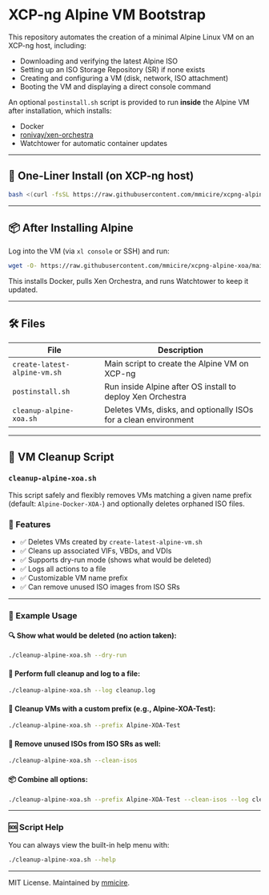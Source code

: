 # XCP-ng Alpine VM Bootstrap

This repository automates the creation of a minimal Alpine Linux VM on an XCP-ng host, including:

- Downloading and verifying the latest Alpine ISO
- Setting up an ISO Storage Repository (SR) if none exists
- Creating and configuring a VM (disk, network, ISO attachment)
- Booting the VM and displaying a direct console command

An optional `postinstall.sh` script is provided to run **inside** the Alpine VM after installation, which installs:

- Docker
- [ronivay/xen-orchestra](https://hub.docker.com/r/ronivay/xen-orchestra)
- Watchtower for automatic container updates

---

## 🚀 One-Liner Install (on XCP-ng host)

```bash
bash <(curl -fsSL https://raw.githubusercontent.com/mmicire/xcpng-alpine-xoa/main/create-latest-alpine-vm.sh)
```

---

## 📦 After Installing Alpine

Log into the VM (via `xl console` or SSH) and run:

```bash
wget -O- https://raw.githubusercontent.com/mmicire/xcpng-alpine-xoa/main/postinstall.sh | sh
```

This installs Docker, pulls Xen Orchestra, and runs Watchtower to keep it updated.

---

## 🛠 Files

| File                     | Description                                              |
|--------------------------|----------------------------------------------------------|
| `create-latest-alpine-vm.sh` | Main script to create the Alpine VM on XCP-ng            |
| `postinstall.sh`              | Run inside Alpine after OS install to deploy Xen Orchestra |
| `cleanup-alpine-xoa.sh`       | Deletes VMs, disks, and optionally ISOs for a clean environment |

---

## 🧹 VM Cleanup Script

### `cleanup-alpine-xoa.sh`

This script safely and flexibly removes VMs matching a given name prefix (default: `Alpine-Docker-XOA-`) and optionally deletes orphaned ISO files.

### 🔧 Features

- ✅ Deletes VMs created by `create-latest-alpine-vm.sh`
- ✅ Cleans up associated VIFs, VBDs, and VDIs
- ✅ Supports dry-run mode (shows what would be deleted)
- ✅ Logs all actions to a file
- ✅ Customizable VM name prefix
- ✅ Can remove unused ISO images from ISO SRs

---

### 🧪 Example Usage

#### 🔍 Show what would be deleted (no action taken):

```bash
./cleanup-alpine-xoa.sh --dry-run
```

#### 🧹 Perform full cleanup and log to a file:

```bash
./cleanup-alpine-xoa.sh --log cleanup.log
```

#### 🧹 Cleanup VMs with a custom prefix (e.g., Alpine-XOA-Test):

```bash
./cleanup-alpine-xoa.sh --prefix Alpine-XOA-Test
```

#### 🧼 Remove unused ISOs from ISO SRs as well:

```bash
./cleanup-alpine-xoa.sh --clean-isos
```

#### 📦 Combine all options:

```bash
./cleanup-alpine-xoa.sh --prefix Alpine-XOA-Test --clean-isos --log cleanup.log
```

---

### 🆘 Script Help

You can always view the built-in help menu with:

```bash
./cleanup-alpine-xoa.sh --help
```

---

MIT License. Maintained by [mmicire](https://github.com/mmicire).

